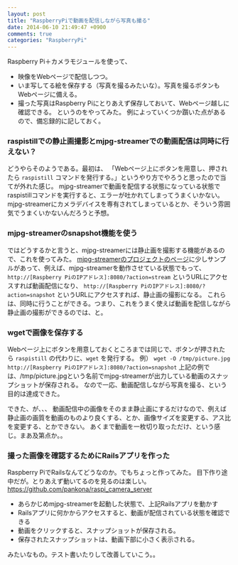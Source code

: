 ```yaml
---
layout: post
title: "RaspberryPiで動画を配信しながら写真も撮る"
date: 2014-06-10 21:49:47 +0900
comments: true
categories: "RaspberryPi"
---
```


Raspberry Pi＋カメラモジュールを使って、
- 映像をWebページで配信しつつ。
- いま写してる絵を保存する（写真を撮るみたいな）。写真を撮るボタンもWebページに備える。
- 撮った写真はRaspberry Piにとりあえず保存しておいて、Webページ越しに確認できる。
というのをやってみた。
例によっていくつか躓いた点があるので、備忘録的に記しておく。

### raspistillでの静止画撮影とmjpg-streamerでの動画配信は同時に行えない？

どうやらそのようである。最初は、
「Webページ上にボタンを用意し、押されたら `raspistill` コマンドを発行する。」というやり方でやろうと思ったので当てが外れた感じ。
mjpg-streamerで動画を配信する状態になっている状態でraspistillコマンドを実行すると、エラーが吐かれてしまってうまくいかない。
mjpg-streamerにカメラデバイスを専有されてしまっているとか、そういう雰囲気でうまくいかないんだろうと予想。

### mjpg-streamerのsnapshot機能を使う

ではどうするかと言うと、mjpg-streamerには静止画を撮影する機能があるので、これを使ってみた。
[mjpg-streamerのプロジェクトのページ](https://code.google.com/p/mjpg-streamer/)に少しサンプルがあって、例えば、mjpg-streamerを動作させている状態でもって、
`http://[Raspberry PiのIPアドレス]:8080/?action=stream` というURLにアクセスすれば動画配信になり、
`http://[Raspberry PiのIPアドレス]:8080/?action=snapshot` というURLにアクセスすれば、静止画の撮影になる。
これらは、同時に行うことができる。つまり、これをうまく使えば動画を配信しながら静止画の撮影ができるのでは、と。

### wgetで画像を保存する

Webページ上にボタンを用意しておくところまでは同じで、ボタンが押されたら `raspistill` の代わりに、`wget` を発行する。
例） `wget -O /tmp/picture.jpg http://[Raspberry PiのIPアドレス]:8080/?action=snapshot`
上記の例では、/tmp/picture.jpgという名前でmjpg-streamerが出力している動画のスナップショットが保存される。
なので一応、動画配信しながら写真を撮る、という目的は達成できた。

できた、が、、、
動画配信中の画像をそのまま静止画にするだけなので、例えば静止画の画質を動画のものより良くする、とか、画像サイズを変更する、アス比を変更する、とかできない。
あくまで動画を一枚切り取っただけ、という感じ。まあ及第点か。。

### 撮った画像を確認するためにRailsアプリを作った

Raspberry PiでRailsなんてどうなのか。でもちょっと作ってみた。
目下作り途中だが。とりあえず動いてるのを見るのは楽しい。
https://github.com/pankona/raspi_camera_server

* あらかじめmjpg-streamerを起動した状態で、上記Railsアプリを動かす
* Railsアプリに何かからアクセスすると、動画が配信されている状態を確認できる
* 動画をクリックすると、スナップショットが保存される。
* 保存されたスナップショットは、動画下部に小さく表示される。

みたいなもの。テスト書いたりして改善していこう。。
